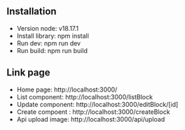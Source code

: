 ## Installation

- Version node: v18.17.1
- Install library: npm install
- Run dev: npm run dev
- Run build: npm run build

## Link page
- Home page: http://localhost:3000/
- List component: http://localhost:3000/listBlock
- Update component: http://localhost:3000/editBlock/[id]
- Create compoent : http://localhost:3000/createBlock
- Api upload image: http://localhost:3000/api/upload
